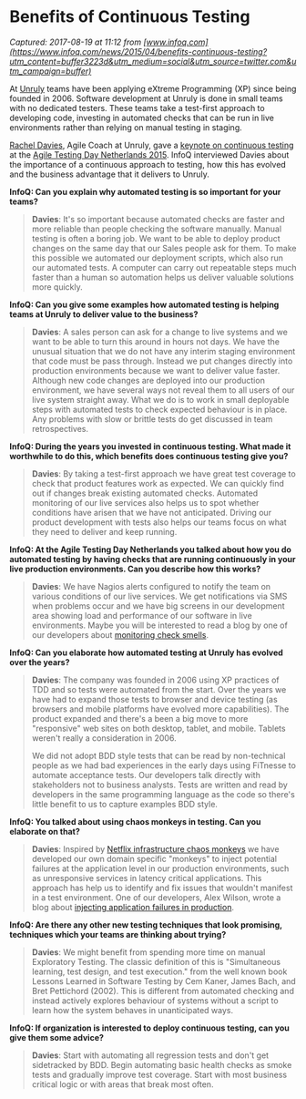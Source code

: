 # Benefits of Continuous Testing

_Captured: 2017-08-19 at 11:12 from [www.infoq.com](https://www.infoq.com/news/2015/04/benefits-continuous-testing?utm_content=buffer3223d&utm_medium=social&utm_source=twitter.com&utm_campaign=buffer)_

At [Unruly](http://tech.unruly.co/) teams have been applying eXtreme Programming (XP) since being founded in 2006. Software development at Unruly is done in small teams with no dedicated testers. These teams take a test-first approach to developing code, investing in automated checks that can be run in live environments rather than relying on manual testing in staging.

[Rachel Davies](http://www.infoq.com/author/Rachel-Davies), Agile Coach at Unruly, gave a [keynote on continuous testing](http://www.slideshare.net/RachelDavies/agile-testing-days-nl-keynote-on-continuous-testing) at the [Agile Testing Day Netherlands 2015](http://www.agiletestingday.nl/). InfoQ interviewed Davies about the importance of a continuous approach to testing, how this has evolved and the business advantage that it delivers to Unruly.

**InfoQ: Can you explain why automated testing is so important for your teams?**

> **Davies**: It's so important because automated checks are faster and more reliable than people checking the software manually. Manual testing is often a boring job. We want to be able to deploy product changes on the same day that our Sales people ask for them. To make this possible we automated our deployment scripts, which also run our automated tests. A computer can carry out repeatable steps much faster than a human so automation helps us deliver valuable solutions more quickly.

**InfoQ: Can you give some examples how automated testing is helping teams at Unruly to deliver value to the business?**

> **Davies**: A sales person can ask for a change to live systems and we want to be able to turn this around in hours not days. We have the unusual situation that we do not have any interim staging environment that code must be pass through. Instead we put changes directly into production environments because we want to deliver value faster. Although new code changes are deployed into our production environment, we have several ways not reveal them to all users of our live system straight away. What we do is to work in small deployable steps with automated tests to check expected behaviour is in place. Any problems with slow or brittle tests do get discussed in team retrospectives.

**InfoQ: During the years you invested in continuous testing. What made it worthwhile to do this, which benefits does continuous testing give you?**

> **Davies**: By taking a test-first approach we have great test coverage to check that product features work as expected. We can quickly find out if changes break existing automated checks. Automated monitoring of our live services also helps us to spot whether conditions have arisen that we have not anticipated. Driving our product development with tests also helps our teams focus on what they need to deliver and keep running.

**InfoQ: At the Agile Testing Day Netherlands you talked about how you do automated testing by having checks that are running continuously in your live production environments. Can you describe how this works?**

> **Davies**: We have Nagios alerts configured to notify the team on various conditions of our live services. We get notifications via SMS when problems occur and we have big screens in our development area showing load and performance of our software in live environments. Maybe you will be interested to read a blog by one of our developers about [monitoring check smells](http://benjiweber.co.uk/blog/2015/03/02/monitoring-check-smells/).

**InfoQ: Can you elaborate how automated testing at Unruly has evolved over the years?**

> **Davies**: The company was founded in 2006 using XP practices of TDD and so tests were automated from the start. Over the years we have had to expand those tests to browser and device testing (as browsers and mobile platforms have evolved more capabilities). The product expanded and there's a been a big move to more "responsive" web sites on both desktop, tablet, and mobile. Tablets weren't really a consideration in 2006.
> 
> We did not adopt BDD style tests that can be read by non-technical people as we had bad experiences in the early days using FiTnesse to automate acceptance tests. Our developers talk directly with stakeholders not to business analysts. Tests are written and read by developers in the same programming language as the code so there's little benefit to us to capture examples BDD style.

**InfoQ: You talked about using chaos monkeys in testing. Can you elaborate on that?**

> **Davies**: Inspired by [Netflix infrastructure chaos monkeys](http://techblog.netflix.com/2012/07/chaos-monkey-released-into-wild.html) we have developed our own domain specific "monkeys" to inject potential failures at the application level in our production environments, such as unresponsive services in latency critical applications. This approach has help us to identify and fix issues that wouldn't manifest in a test environment. One of our developers, Alex Wilson, wrote a blog about [injecting application failures in production](http://probablyfine.co.uk/2015/04/09/injecting-application-failures-in-production/).

**InfoQ: Are there any other new testing techniques that look promising, techniques which your teams are thinking about trying?**

> **Davies**: We might benefit from spending more time on manual Exploratory Testing. The classic definition of this is "Simultaneous learning, test design, and test execution." from the well known book Lessons Learned in Software Testing by Cem Kaner, James Bach, and Bret Pettichord (2002). This is different from automated checking and instead actively explores behaviour of systems without a script to learn how the system behaves in unanticipated ways.

**InfoQ: If organization is interested to deploy continuous testing, can you give them some advice?**

> **Davies**: Start with automating all regression tests and don't get sidetracked by BDD. Begin automating basic health checks as smoke tests and gradually improve test coverage. Start with most business critical logic or with areas that break most often.
